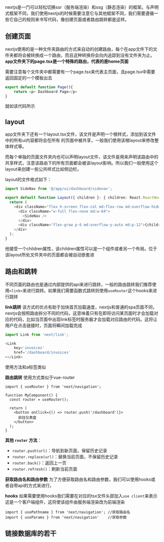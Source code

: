 nextjs是一门可以轻松切换ssr（服务端渲染）和ssg（静态渲染）的框架。与声明式框架不同，我们使用nextjs的时候需要注意它与其他框架不同，我们需要遵循一些它自己的规则来书写代码，像创建页面或者路由跳转都是这样。


## 创建页面
nextjs使用的是一种文件夹路由的方式来自动的创建路由，每个在app文件下的文件夹都将会被转换成一个路由，而且这种转换将会向内追踪到没有文件夹为止。
**app文件夹下的page.tsx是一个特殊的路由，代表的是home页面**

需要注意每个文件夹中都需要有一个page.tsx来代表主页面，且page.tsx中需要返回固定的一个模板出去
```js
export default function Page(){
    return <p> Dashboard Page</p>
}
```
就如该代码所示

## layout
app文件夹下还有一个layout.tsx文件，该文件是声明一个根样式，添加到该文件中的所有ui内容都将会在所有 的页面中被共享，一般我们使用该根layout来修改整体样式等。

而每个单独的页面文件夹内也可以声明layout文件，该文件是用来声明该路由中的共享样式，注意该路由下的所有页面都会被该layout影响。所以我们一般使用这个layout来创建一些公共样式比如侧边栏。

layout的文件格式如下：
```ts
import SideNav from '@/app/ui/dashboard/sidenav';

export default function Layout({ children }: { children: React.ReactNode }) {
  return (
    <div className="flex h-screen flex-col md:flex-row md:overflow-hidden">
      <div className="w-full flex-none md:w-64">
        <SideNav />
      </div>
      <div className="flex-grow p-6 md:overflow-y-auto md:p-12">{children}</div>
    </div>
  );
}
```
他接受一个children属性，该children属性可以是一个组件或者另一个布局。位于该layout所处文件夹中的页面都会被自动嵌套进

## 路由和跳转
不同页面的路由也是通过内部提供的api来进行跳转，一般的路由跳转我们推荐使用`<link>`来进行跳转。如果我们需要函数式跳转则使用`useRouter`这个hooks来进行跳转

**link跳转**
该方式的优点有助于加快首页加载速度，nextjs和普通的spa页面不同，nextjs会按照路由拆分不同的代码，这意味着只有在即将访问某页面时才会加载对应的代码，比如当页面中出现link标签时服务器才会加载对应路由的代码。这将让用户在点击链接时，页面将瞬间加载完成
```ts
import Link from 'next/link';

<Link
	key='invoices'
	href='/dashboard/invoices'
></Link>
```
使用方法和a标签类似

**路由跳转**
使用方式类似于vue-router
```tsx
import { useRouter } from 'next/navigation';

function MyComponent() {
  const router = useRouter();

  return (
    <button onClick={() => router.push('/dashboard')}>
      前往仪表盘
    </button>
  );
}
```
**其他 `router` 方法**：
- `router.push(url)`：导航到新页面，保留历史记录
- `router.replace(url)`：替换当前页面，不保留历史记录
- `router.back()`：返回上一页
- `router.refresh()`：刷新当前页面

**获取路由名和路由参数**
为了方便获取路由名和路由参数，我们可以使用hooks或者自带api的方式来进行。

**hooks**
如果需要使用hooks我们需要在对应的tsx文件头部加入`use client`来表示这是一个客户端组件，这将使该组件由服务端渲染改为前端渲染
```tsx
import { usePathname } from 'next/navigation'; //获取路由名
import { useParams } from 'next/navigation'    //获取参数

```


## 链接数据库的若干
